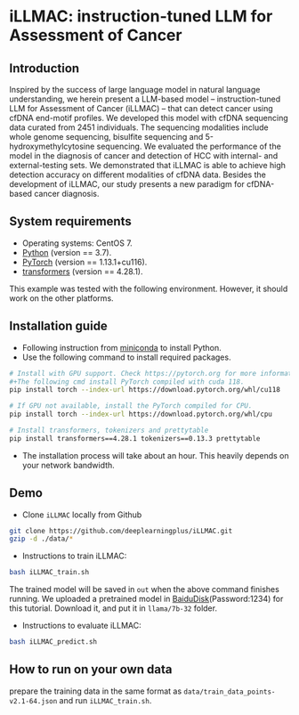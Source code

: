 # iLLMAC: instruction-tuned LLM for Assessment of Cancer

## Introduction
Inspired by the success of large language model in natural language understanding, we herein present a LLM-based model – instruction-tuned LLM for Assessment of Cancer (iLLMAC) – that can detect cancer using cfDNA end-motif profiles. We developed this model with cfDNA sequencing data curated from 2451 individuals. The sequencing modalities include whole genome sequencing, bisulfite sequencing and 5-hydroxymethylcytosine sequencing. We evaluated the performance of the model in the diagnosis of cancer and detection of HCC with internal- and external-testing sets. We demonstrated that iLLMAC is able to achieve high detection accuracy on different modalities of cfDNA data. Besides the development of iLLMAC, our study presents a new paradigm for cfDNA-based cancer diagnosis.   

## System requirements
- Operating systems: CentOS 7.
- [Python](https://docs.conda.io/en/latest/miniconda.html) (version == 3.7).
- [PyTorch](https://pytorch.org) (version == 1.13.1+cu116).
- [transformers](https://huggingface.co/docs/transformers/index) (version == 4.28.1).

This example was tested with the following environment. However, it should work on the other platforms. 

## Installation guide
- Following instruction from [miniconda](https://docs.conda.io/en/latest/miniconda.html) to install Python.
- Use the following command to install required packages.
```bash
# Install with GPU support. Check https://pytorch.org for more information. 
#+The following cmd install PyTorch compiled with cuda 118. 
pip install torch --index-url https://download.pytorch.org/whl/cu118

# If GPU not available, install the PyTorch compiled for CPU.
pip install torch --index-url https://download.pytorch.org/whl/cpu

# Install transformers, tokenizers and prettytable
pip install transformers==4.28.1 tokenizers==0.13.3 prettytable
```

- The installation process will take about an hour. This heavily depends on your network bandwidth.

## Demo
- Clone `iLLMAC` locally from Github
```bash
git clone https://github.com/deeplearningplus/iLLMAC.git
gzip -d ./data/*
```
- Instructions to train iLLMAC:
```bash
bash iLLMAC_train.sh
```

The trained model will be saved in `out` when the above command finishes running.
We uploaded a pretrained model in [BaiduDisk](https://pan.baidu.com/s/1ZjZTFRkdpbOUsfFjCtH3Mg?pwd=1234)(Password:1234) for this tutorial. Download it, and put it in `llama/7b-32` folder.

- Instructions to evaluate iLLMAC:
```bash
bash iLLMAC_predict.sh
```


## How to run on your own data
prepare the training data in the same format as `data/train_data_points-v2.1-64.json` and run `iLLMAC_train.sh`.




